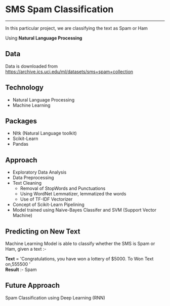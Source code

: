 # SMS Spam Classification
<hr>
In this particular project, we are classifying the text as Spam or Ham

Using **Natural Language Processing**

## Data
Data is downloaded from https://archive.ics.uci.edu/ml/datasets/sms+spam+collection

## Technology
* Natural Language Processing
* Machine Learning

## Packages
* Nltk (Natural Language toolkit)
* Scikit-Learn
* Pandas

## Approach
* Exploratory Data Analysis
* Data Preprocessing
* Text Cleaning
  * Removal of StopWords and Punctuations
  * Using WordNet Lemmatizer, lemmatized the words
  * Use of TF-IDF Vectorizer
* Concept of Scikit-Learn Pipelining
* Model trained using Naive-Bayes Classifer and SVM (Support Vector Machine)

## Predicting on New Text
Machine Learning Model is able to classify whether the SMS is Spam or Ham, given a text :-

**Text** = 'Congratulations, you have won a lottery of $5000. To Won Text on,555500 '<br>
**Result** :- Spam


## Future Approach
Spam Classification using Deep Learning (RNN)



